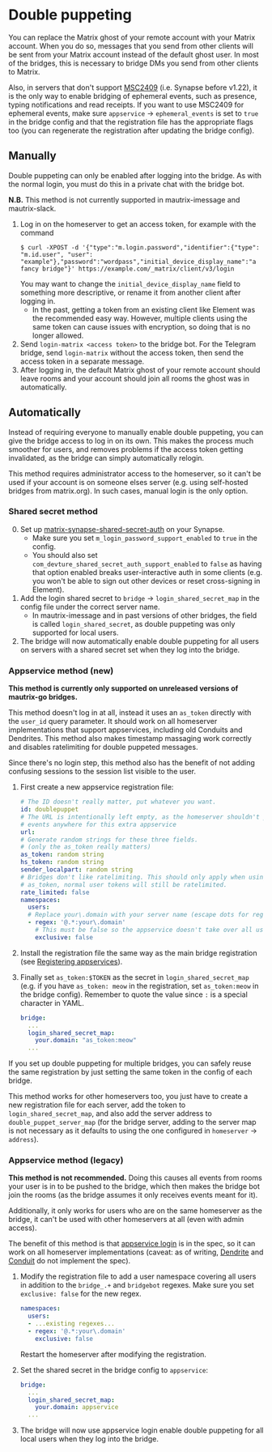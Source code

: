 # Double puppeting
You can replace the Matrix ghost of your remote account with your Matrix
account. When you do so, messages that you send from other clients will be sent
from your Matrix account instead of the default ghost user. In most of the
bridges, this is necessary to bridge DMs you send from other clients to Matrix.

Also, in servers that don't support [MSC2409] (i.e. Synapse before v1.22), it is
the only way to enable bridging of ephemeral events, such as presence, typing
notifications and read receipts. If you want to use MSC2409 for ephemeral
events, make sure `appservice` -> `ephemeral_events` is set to `true` in the
bridge config and that the registration file has the appropriate flags too
(you can regenerate the registration after updating the bridge config).

[MSC2409]: https://github.com/matrix-org/matrix-spec-proposals/pull/2409

## Manually
Double puppeting can only be enabled after logging into the bridge. As with
the normal login, you must do this in a private chat with the bridge bot.

**N.B.** This method is not currently supported in mautrix-imessage and mautrix-slack.

1. Log in on the homeserver to get an access token, for example with the command
   ```shell
   $ curl -XPOST -d '{"type":"m.login.password","identifier":{"type": "m.id.user", "user": "example"},"password":"wordpass","initial_device_display_name":"a fancy bridge"}' https://example.com/_matrix/client/v3/login
   ```
   You may want to change the `initial_device_display_name` field to something
   more descriptive, or rename it from another client after logging in.
   * In the past, getting a token from an existing client like Element was the
     recommended easy way. However, multiple clients using the same token can
     cause issues with encryption, so doing that is no longer allowed.
2. Send `login-matrix <access token>` to the bridge bot. For the Telegram
   bridge, send `login-matrix` without the access token, then send the access
   token in a separate message.
3. After logging in, the default Matrix ghost of your remote account should
   leave rooms and your account should join all rooms the ghost was in
   automatically.

## Automatically
Instead of requiring everyone to manually enable double puppeting, you can give
the bridge access to log in on its own. This makes the process much smoother for
users, and removes problems if the access token getting invalidated, as the
bridge can simply automatically relogin.

This method requires administrator access to the homeserver, so it can't be used
if your account is on someone elses server (e.g. using self-hosted bridges from
matrix.org). In such cases, manual login is the only option.

### Shared secret method

0. Set up [matrix-synapse-shared-secret-auth] on your Synapse.
   * Make sure you set `m_login_password_support_enabled` to `true` in the config.
   * You should also set `com_devture_shared_secret_auth_support_enabled` to
     `false` as having that option enabled breaks user-interactive auth in some
     clients (e.g. you won't be able to sign out other devices or reset
     cross-signing in Element).
1. Add the login shared secret to `bridge` → `login_shared_secret_map` in the
   config file under the correct server name.
   * In mautrix-imessage and in past versions of other bridges, the field is
     called `login_shared_secret`, as double puppeting was only supported for
     local users.
2. The bridge will now automatically enable double puppeting for all users on
   servers with a shared secret set when they log into the bridge.

[matrix-synapse-shared-secret-auth]: https://github.com/devture/matrix-synapse-shared-secret-auth

### Appservice method (new)
**This method is currently only supported on unreleased versions of mautrix-go bridges.**

This method doesn't log in at all, instead it uses an `as_token` directly with
the `user_id` query parameter. It should work on all homeserver implementations
that support appservices, including old Conduits and Dendrites. This method
also makes timestamp massaging work correctly and disables ratelimiting for
double puppeted messages.

Since there's no login step, this method also has the benefit of not adding
confusing sessions to the session list visible to the user.

1. First create a new appservice registration file:

   ```yaml
   # The ID doesn't really matter, put whatever you want.
   id: doublepuppet
   # The URL is intentionally left empty, as the homeserver shouldn't push
   # events anywhere for this extra appservice
   url:
   # Generate random strings for these three fields.
   # (only the as_token really matters)
   as_token: random string
   hs_token: random string
   sender_localpart: random string
   # Bridges don't like ratelimiting. This should only apply when using the
   # as_token, normal user tokens will still be ratelimited.
   rate_limited: false
   namespaces:
     users:
     # Replace your\.domain with your server name (escape dots for regex)
     - regex: '@.*:your\.domain'
       # This must be false so the appservice doesn't take over all users completely.
       exclusive: false
   ```
2. Install the registration file the same way as the main bridge registration
   (see [Registering appservices]).
3. Finally set `as_token:$TOKEN` as the secret in `login_shared_secret_map`
   (e.g. if you have `as_token: meow` in the registration, set `as_token:meow`
   in the bridge config). Remember to quote the value since `:` is a special
   character in YAML.
   ```yaml
   bridge:
     ...
     login_shared_secret_map:
       your.domain: "as_token:meow"
     ...
   ```

If you set up double puppeting for multiple bridges, you can safely reuse the
same registration by just setting the same token in the config of each bridge.

This method works for other homeservers too, you just have to create a new
registration file for each server, add the token to `login_shared_secret_map`,
and also add the server address to `double_puppet_server_map` (for the bridge
server, adding to the server map is not necessary as it defaults to using the
one configured in `homeserver` -> `address`).

[Registering appservices]: https://docs.mau.fi/bridges/general/registering-appservices.html

### Appservice method (legacy)
**This method is not recommended.** Doing this causes all events from rooms
your user is in to be pushed to the bridge, which then makes the bridge bot
join the rooms (as the bridge assumes it only receives events meant for it).

Additionally, it only works for users who are on the same homeserver as the
bridge, it can't be used with other homeservers at all (even with admin access).

The benefit of this method is that [appservice login] is in the spec, so it can
work on all homeserver implementations (caveat: as of writing, [Dendrite] and
[Conduit] do not implement the spec).

[appservice login]: https://spec.matrix.org/v1.5/client-server-api/#appservice-login
[Dendrite]: https://github.com/matrix-org/dendrite/issues/2723
[Conduit]: https://gitlab.com/famedly/conduit/-/issues/321

1. Modify the registration file to add a user namespace covering all users
   in addition to the `bridge_.+` and `bridgebot` regexes. Make sure you set
   `exclusive: false` for the new regex.

   ```yaml
   namespaces:
     users:
     - ...existing regexes...
     - regex: '@.*:your\.domain'
       exclusive: false
   ```

   Restart the homeserver after modifying the registration.

2. Set the shared secret in the bridge config to `appservice`:
   ```yaml
   bridge:
     ...
     login_shared_secret_map:
       your.domain: appservice
     ...
   ```
3. The bridge will now use appservice login enable double puppeting for all
   local users when they log into the bridge.
